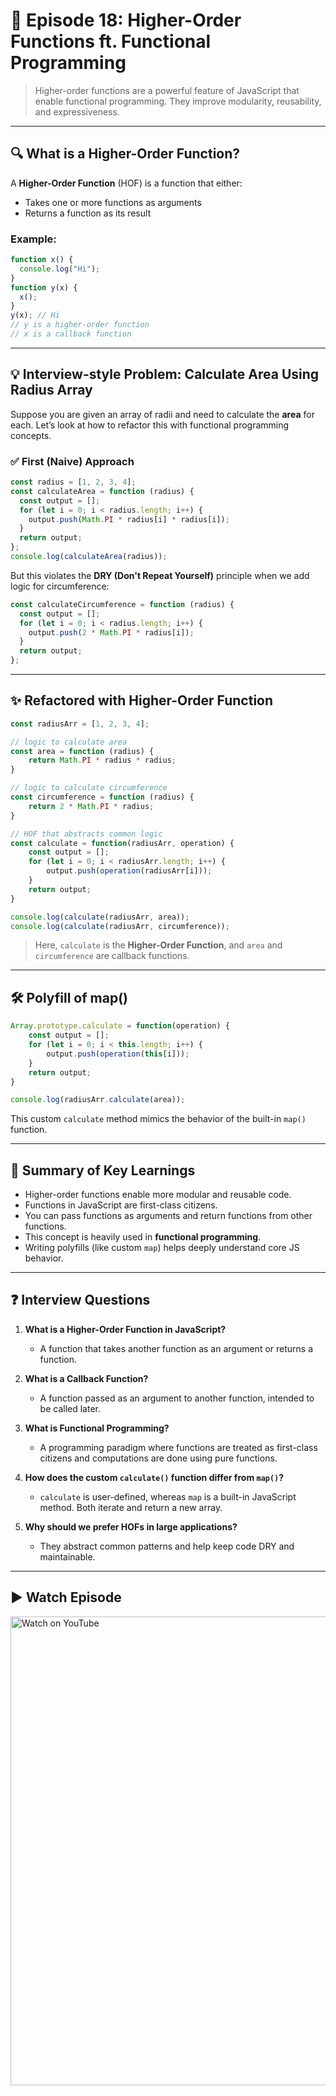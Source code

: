 # 📘 Episode 18: Higher-Order Functions ft. Functional Programming

> Higher-order functions are a powerful feature of JavaScript that enable functional programming. They improve modularity, reusability, and expressiveness.

---

## 🔍 What is a Higher-Order Function?

A **Higher-Order Function** (HOF) is a function that either:
- Takes one or more functions as arguments
- Returns a function as its result

### Example:

```js
function x() {
  console.log("Hi");
}
function y(x) {
  x();
}
y(x); // Hi
// y is a higher-order function
// x is a callback function
```

---

## 💡 Interview-style Problem: Calculate Area Using Radius Array

Suppose you are given an array of radii and need to calculate the **area** for each. Let’s look at how to refactor this with functional programming concepts.

### ✅ First (Naive) Approach

```js
const radius = [1, 2, 3, 4];
const calculateArea = function (radius) {
  const output = [];
  for (let i = 0; i < radius.length; i++) {
    output.push(Math.PI * radius[i] * radius[i]);
  }
  return output;
};
console.log(calculateArea(radius));
```

But this violates the **DRY (Don't Repeat Yourself)** principle when we add logic for circumference:

```js
const calculateCircumference = function (radius) {
  const output = [];
  for (let i = 0; i < radius.length; i++) {
    output.push(2 * Math.PI * radius[i]);
  }
  return output;
};
```

---

## ✨ Refactored with Higher-Order Function

```js
const radiusArr = [1, 2, 3, 4];

// logic to calculate area
const area = function (radius) {
    return Math.PI * radius * radius;
}

// logic to calculate circumference
const circumference = function (radius) {
    return 2 * Math.PI * radius;
}

// HOF that abstracts common logic
const calculate = function(radiusArr, operation) {
    const output = [];
    for (let i = 0; i < radiusArr.length; i++) {
        output.push(operation(radiusArr[i]));
    }
    return output;
}

console.log(calculate(radiusArr, area));
console.log(calculate(radiusArr, circumference));
```

> Here, `calculate` is the **Higher-Order Function**, and `area` and `circumference` are callback functions.

---

## 🛠 Polyfill of map()

```js
Array.prototype.calculate = function(operation) {
    const output = [];
    for (let i = 0; i < this.length; i++) {
        output.push(operation(this[i]));
    }
    return output;
}

console.log(radiusArr.calculate(area));
```

This custom `calculate` method mimics the behavior of the built-in `map()` function.

---

## 🎯 Summary of Key Learnings

- Higher-order functions enable more modular and reusable code.
- Functions in JavaScript are first-class citizens.
- You can pass functions as arguments and return functions from other functions.
- This concept is heavily used in **functional programming**.
- Writing polyfills (like custom `map`) helps deeply understand core JS behavior.

---

## ❓ Interview Questions

1. **What is a Higher-Order Function in JavaScript?**
   - A function that takes another function as an argument or returns a function.

2. **What is a Callback Function?**
   - A function passed as an argument to another function, intended to be called later.

3. **What is Functional Programming?**
   - A programming paradigm where functions are treated as first-class citizens and computations are done using pure functions.

4. **How does the custom `calculate()` function differ from `map()`?**
   - `calculate` is user-defined, whereas `map` is a built-in JavaScript method. Both iterate and return a new array.

5. **Why should we prefer HOFs in large applications?**
   - They abstract common patterns and help keep code DRY and maintainable.

---

## ▶️ Watch Episode

<a href="https://www.youtube.com/watch?v=HkWxvB1RJq0&ab_channel=AkshaySaini" target="_blank">
  <img src="https://img.youtube.com/vi/HkWxvB1RJq0/0.jpg" width="750" alt="Watch on YouTube"/>
</a>